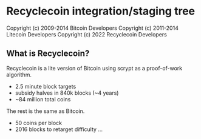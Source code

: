 Recyclecoin integration/staging tree
===============================

Copyright (c) 2009-2014 Bitcoin Developers
Copyright (c) 2011-2014 Litecoin Developers
Copyright (c) 2022 Recyclecoin Developers

What is Recyclecoin?
----------------

Recyclecoin is a lite version of Bitcoin using scrypt as a proof-of-work algorithm.
 - 2.5 minute block targets
 - subsidy halves in 840k blocks (~4 years)
 - ~84 million total coins

The rest is the same as Bitcoin.
 - 50 coins per block
 - 2016 blocks to retarget difficulty
...
